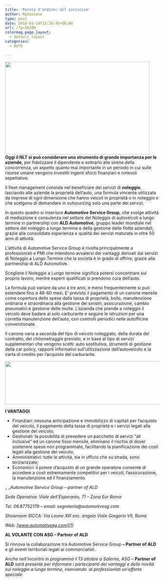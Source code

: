 ```yaml
---
title: 'Parola d’ordine: all inclusive'
author: Redazione
type: post
date: 2018-03-18T15:26:45+00:00
url: /?p=10380
colormag_page_layout:
  - default_layout
categories:
  - AUTO

---
```

<img decoding="async" loading="lazy" class="alignleft wp-image-10367 " src="https://progressonline.it/wp-content/uploads/2018/12/noleggio-auto.jpg" alt="" width="473" height="304" />**Oggi il NLT si può considerare uno strumento di grande importanza per le aziende**, per fidelizzare il dipendente e sottrarlo alle sirene della concorrenza, un aspetto quanto mai importante in un periodo in cui sulle risorse umane vengono investiti ingenti sforzi finanziari e notevoli aspettative.

Il fleet management consiste nel beneficiare dei servizi di **noleggio**, lasciando alle aziende la proprietà dell’auto, una formula vincente utilizzata da imprese di ogni dimensione che hanno veicoli in proprietà o in noleggio e che scelgono di demandare in outsourcing solo una parte dei servizi.

In questo quadro si inserisce **Automotive Service Group,** che svolge attività di mediazione e consulenza nel settore del Noleggio di autoveicoli a lungo termine in partnership con **ALD Automotive**, gruppo leader mondiale nel settore del noleggio a lungo termine e della gestione delle flotte aziendali, grazie alla consolidata esperienza e qualità dei servizi maturata in oltre 50 anni di attività.

L’attività di Automotive Service Group è rivolta principalmente a professionisti e PMI che intendono avvalersi dei vantaggi derivati dai servizi di Noleggio a Lungo Termine che la società è in grado di offrire, grazie alla partnership di ALD Automotive.

Scegliere il Noleggio a Lungo termine significa potersi concentrare sul proprio lavoro, mentre esperti qualificati si prendono cura dell’auto.

La formula può variare da uno a tre anni, e meno frequentemente si può estendere fino a 48-60 mesi. E’ previsto il pagamento di un canone mensile come copertura delle spese dalla tassa di proprietà, bollo, manutenzione ordinaria e straordinaria alla gestione dei sinistri, assicurazione, cambio pneumatici e gestione delle multe. L’azienda che prende a noleggio il veicolo deve badare al solo carburante e seguire le istruzioni per una corretta manutenzione dell’auto, con controlli periodici nelle autofficine convenzionate.

Il canone varia a seconda del tipo di veicolo noleggiato, della durata del contratto, del chilometraggio previsto, e in base al tipo di servizi supplementari che vengono scelti: auto sostitutiva, strumenti di gestione della car policy, rapporti informativi sull’utilizzazione dell’autoveicolo e la carta di credito per l’acquisto del carburante.

<img decoding="async" loading="lazy" class="aligncenter wp-image-10371 " src="https://progressonline.it/wp-content/uploads/2018/12/asg.jpg" alt="" width="707" height="141" /> 

**I VANTAGGI**

  * Finanziari: nessuna anticipazione e immobilizzo di capitali per l’acquisto del veicolo, il pagamento della tassa di proprietà e i servizi legati alla gestione del veicolo;
  * Gestionali: la possibilità di prevedere un pacchetto di servizi “all inclusive” ed un canone fisso mensile, eliminano il rischio di dover sostenere spese non programmate, facilitando la pianificazione dei costi legati alla gestione del veicolo;
  * Amministrativi: tutte le attività, sia in ufficio che su strada, sono terziarizzate;
  * Economici: il potere d&#8217;acquisto di un grande operatore consente di accedere a costi estremamente competitivi per i veicoli, l&#8217;assicurazione, la manutenzione ed il finanziamento.

_ __Automotive Service Group &#8211; partner of ALD_

_Sede Operativa: Viale dell’Esperanto, 71 – Zona Eur Roma_

_Tel. 06.87752179 – email: segreteria@automotivesg.com_

_Showroom SICCA: Via Leone XIII snc. angolo Viale Gregorio VII, Roma_

_Web: [www.automotivesg.com][1]_

**AL VOLANTE CON ASG – Partner of ALD**

Si rinnova la collaborazione tra Automotive Service Group **– Partner of ALD** e gli eventi territoriali legati ai commercialisti.

_Anche nell&#8217;incontro in programma il 13 ottobre a Salerno, ASG &#8211;_ **Partner of ALD** _sarà presente per informare i partecipanti dei vantaggi e delle novità sul noleggio a lungo termine, riservando  ai professionisti un&#8217;offerta speciale._

 [1]: https://www.automotivesg.com